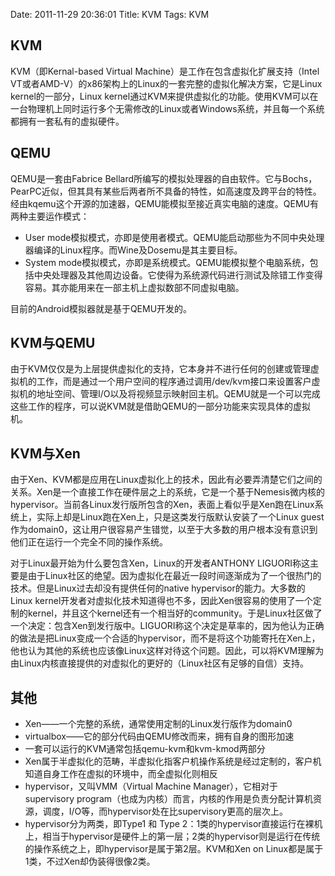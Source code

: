 Date: 2011-11-29 20:36:01
Title: KVM
Tags: KVM
## KVM
KVM（即Kernal-based Virtual Machine）是工作在包含虚拟化扩展支持（Intel VT或者AMD-V）的x86架构上的Linux的一套完整的虚拟化解决方案，它是Linux kernel的一部分，Linux kernel通过KVM来提供虚拟化的功能。使用KVM可以在一台物理机上同时运行多个无需修改的Linux或者Windows系统，并且每一个系统都拥有一套私有的虚拟硬件。
## QEMU
QEMU是一套由Fabrice Bellard所编写的模拟处理器的自由软件。它与Bochs，PearPC近似，但其具有某些后两者所不具备的特性，如高速度及跨平台的特性。经由kqemu这个开源的加速器，QEMU能模拟至接近真实电脑的速度。QEMU有两种主要运作模式：
	
  * User mode模拟模式，亦即是使用者模式。QEMU能启动那些为不同中央处理器编译的Linux程序。而Wine及Dosemu是其主要目标。
  * System mode模拟模式，亦即是系统模式。QEMU能模拟整个电脑系统，包括中央处理器及其他周边设备。它使得为系统源代码进行测试及除错工作变得容易。其亦能用来在一部主机上虚拟数部不同虚拟电脑。

目前的Android模拟器就是基于QEMU开发的。
## KVM与QEMU
由于KVM仅仅是为上层提供虚拟化的支持，它本身并不进行任何的创建或管理虚拟机的工作，而是通过一个用户空间的程序通过调用/dev/kvm接口来设置客户虚拟机的地址空间、管理I/O以及将视频显示映射回主机。QEMU就是一个可以完成这些工作的程序，可以说KVM就是借助QEMU的一部分功能来实现具体的虚拟机。

## KVM与Xen
由于Xen、KVM都是应用在Linux虚拟化上的技术，因此有必要弄清楚它们之间的关系。Xen是一个直接工作在硬件层之上的系统，它是一个基于Nemesis微内核的hypervisor。当前各Linux发行版所包含的Xen，表面上看似乎是Xen跑在Linux系统上，实际上却是Linux跑在Xen上，只是这类发行版默认安装了一个Linux guest作为domain0，这让用户很容易产生错觉，以至于大多数的用户根本没有意识到他们正在运行一个完全不同的操作系统。

对于Linux最开始为什么要包含Xen，Linux的开发者ANTHONY LIGUORI称这主要是由于Linux社区的绝望。因为虚拟化在最近一段时间逐渐成为了一个很热门的技术。但是Linux过去却没有提供任何的native hypervisor的能力。大多数的Linux kernel开发者对虚拟化技术知道得也不多，因此Xen很容易的使用了一个定制的kernel，并且这个kernel还有一个相当好的community。于是Linux社区做了一个决定：包含Xen到发行版中。LIGUORI称这个决定是草率的，因为他认为正确的做法是把Linux变成一个合适的hypervisor，而不是将这个功能寄托在Xen上，他也认为其他的系统也应该像Linux这样对待这个问题。因此，可以将KVM理解为由Linux内核直接提供的对虚拟化的更好的（Linux社区有足够的自信）支持。

## 其他

  * Xen——一个完整的系统，通常使用定制的Linux发行版作为domain0
  * virtualbox——它的部分代码由QEMU修改而来，拥有自身的图形加速
  * 一套可以运行的KVM通常包括qemu-kvm和kvm-kmod两部分
  * Xen属于半虚拟化的范畴，半虚拟化指客户机操作系统是经过定制的，客户机知道自身工作在虚拟的环境中，而全虚拟化则相反
  * hypervisor，又叫VMM（Virtual Machine Manager），它相对于supervisory program（也成为内核）而言，内核的作用是负责分配计算机资源，调度，I/O等，而hypervisor处在比supervisory更高的层次上。
  * hypervisor分为两类，即Type1 和 Type 2：1类的hypervisor直接运行在裸机上，相当于hypervisor是硬件上的第一层；2类的hypervisor则是运行在传统的操作系统之上，即hypervisor是属于第2层。KVM和Xen on Linux都是属于1类，不过Xen却伪装得很像2类。